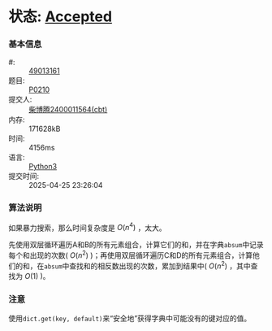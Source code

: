 # 状态: <a href="http://dsbpython.openjudge.cn/dspythonbook/solution/49013161/" class="result-right">Accepted</a>

<div class="compile-info">
<h3>基本信息</h3>
<dl>
	<dt>#:</dt>
	<dd><a href="/dspythonbook/solution/49013161/">49013161</a></dd>
	<dt>题目:</dt>
	<dd><a href="/dspythonbook/P0210/">P0210</a></dd>
	<dt>提交人:</dt>
	<dd><a class="user-anchor" href="http://openjudge.cn/user/1458599/in/group-491/">柴博腾2400011564(cbt)</a></dd>
		<dt>内存:</dt>
	<dd>171628kB</dd>
			<dt>时间:</dt>
	<dd>4156ms</dd>
		<dt>语言:</dt>
	<dd><a href="/dspythonbook/solution/49013161/">Python3</a></dd>
	<dt>提交时间:</dt>
	<dd>2025-04-25 23:26:04</dd>
</dl>
</div>

### 算法说明
如果暴力搜索，那么时间复杂度是 $O(n^4)$ ，太大。

先使用双层循环遍历A和B的所有元素组合，计算它们的和，并在字典`absum`中记录每个和出现的次数( $O(n^2)$ )；再使用双层循环遍历C和D的所有元素组合，计算他们的和，在`absum`中查找和的相反数出现的次数，累加到结果中( $O(n^2)$ ，其中查找为 $O(1)$ )。

### 注意
使用`dict.get(key, default)`来“安全地”获得字典中可能没有的键对应的值。
